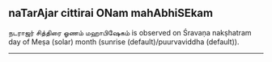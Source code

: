 ## naTarAjar cittirai ONam mahAbhiSEkam
நடராஜர் சித்திரை ஓணம் மஹாபிஷேகம் is observed on Śravaṇa nakṣhatram day of Meṣa (solar) month (sunrise (default)/puurvaviddha (default)).



---
